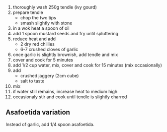 1. thoroughly wash 250g tendle (ivy gourd)
2. prepare tendle
    - chop the two tips
    - smash slightly with stone
3. in a wok heat a spoon of oil
4. add 1 spoon mustard seeds and fry until spluttering
5. reduce heat and add
    - 2 dry red chillies
    - 6-7 crushed cloves of garlic
6. once garlic is slightly brownish, add tendle and mix
7. cover and cook for 5 minutes
8. add 1/2 cup water, mix, cover and cook for 15 minutes (mix occasionally)
9. add
    - crushed jaggery (2cm cube)
    - salt to taste
10. mix
11. if water still remains, increase heat to medium high
12. occasionaly stir and cook until tendle is slightly charred

## Asafoetida variation

Instead of garlic, add 1/4 spoon asafoetida.
